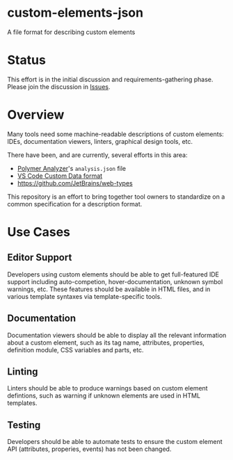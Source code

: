 # custom-elements-json
A file format for describing custom elements

# Status

This effort is in the initial discussion and requirements-gathering phase. Please join the discussion in [Issues](https://github.com/webcomponents/custom-elements-json/issues).

# Overview

Many tools need some machine-readable descriptions of custom elements: IDEs, documentation viewers, linters, graphical design tools, etc.

There have been, and are currently, several efforts in this area:
- [Polymer Analyzer](https://github.com/Polymer/tools/tree/master/packages/analyzer)'s `analysis.json` file
- [VS Code Custom Data format](https://github.com/microsoft/vscode-custom-data/tree/master/samples/webcomponents)
- https://github.com/JetBrains/web-types

This repository is an effort to bring together tool owners to standardize on a common specification for a description format.

# Use Cases

## Editor Support

Developers using custom elements should be able to get full-featured IDE support including auto-competion, hover-documentation, unknown symbol warnings, etc. These features should be available in HTML files, and in various template syntaxes via template-specific tools.

## Documentation

Documentation viewers should be able to display all the relevant information about a custom element, such as its tag name, attributes, properties, definition module, CSS variables and parts, etc.

## Linting

Linters should be able to produce warnings based on custom element defintions, such as warning if unknown elements are used in HTML templates.

## Testing

Developers should be able to automate tests to ensure the custom element API (attributes, properies, events) has not been changed.
